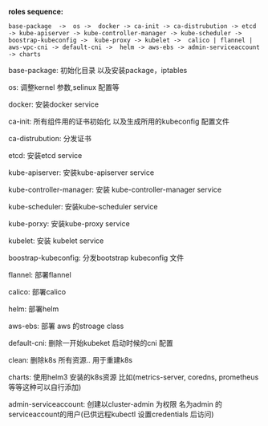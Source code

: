 **roles sequence:**

    base-package  ->  os ->  docker -> ca-init -> ca-distrubution -> etcd -> kube-apiserver -> kube-controller-manager -> kube-scheduler -> 
    boostrap-kubeconfig ->  kube-proxy -> kubelet ->  calico | flannel | aws-vpc-cni -> default-cni ->  helm -> aws-ebs -> admin-serviceaccount -> charts
    
base-package: 初始化目录 以及安装package，iptables

os: 调整kernel 参数,selinux 配置等

docker: 安装docker service

ca-init: 所有组件用的证书初始化 以及生成所用的kubeconfig 配置文件

ca-distrubution:  分发证书

etcd: 安装etcd service

kube-apiserver: 安装kube-apiserver service

kube-controller-manager: 安装 kube-controller-manager service

kube-scheduler: 安装kube-scheduler service

kube-porxy: 安装kube-proxy service

kubelet: 安装 kubelet service

boostrap-kubeconfig: 分发bootstrap kubeconfig 文件

flannel: 部署flannel 

calico: 部署calico

helm: 部署helm

aws-ebs: 部署 aws 的stroage class

default-cni: 删除一开始kubeket 启动时候的cni 配置

clean: 删除k8s 所有资源.. 用于重建k8s

charts: 使用helm3 安装的k8s资源 比如(metrics-server, coredns, prometheus 等等这种可以自行添加)

admin-serviceaccount: 创建以cluster-admin 为权限 名为admin 的serviceaccount的用户(已供远程kubectl 设置credentials 后访问)
